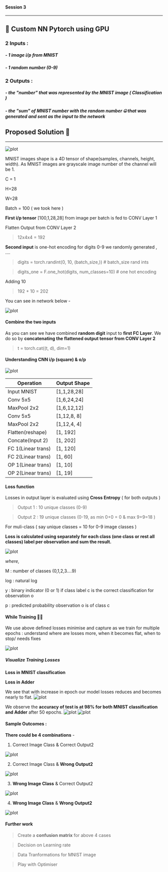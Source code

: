 #### Session 3 
***
## 🦧 Custom NN Pytorch using GPU
### 2 Inputs :
##### - 1 image i/p from MNIST
##### - 1 random number (0-9)

### 2 Outputs :
##### - the "number" that was represented by the MNIST image ( Classification )
##### - the "sum" of MNIST number with the random number 🤐 that was generated and sent as the input to the network

## Proposed Solution 🙌
***

![plot](./images/network.JPG)

MNIST images shape is a 4D tensor of shape(samples, channels, height, width). As MNIST images are grayscale image number of the channel will be 1.

C = 1

H=28

W=28

Batch = 100 ( we took here )


**First i/p tensor** [100,1,28,28] from image per batch is fed to CONV Layer 1 


Flatten Output from CONV Layer 2
> 12x4x4 = 192

**Second input** is one-hot encoding for digits 0-9 
we randomly generated , ....

>   digits = torch.randint(0, 10, (batch_size,)) # batch_size rand ints

>   digits_one = F.one_hot(digits, num_classes=10) # one hot encoding

Adding 10 
> 192 + 10 = 202

You can see in network below -

![plot](./images/params.JPG)

#### Combine the two inputs

As you can see we have combined **random digit** input to **first FC Layer**. We do so by **concatenating 
the flattened output tensor from CONV Layer 2**

> t = torch.cat((t, d), dim=1)

#### Understanding CNN i/p (square) & o/p 

![plot](./images/ip_op.JPG)

| Operation	    	| 	Output Shape  |
| ------------- 	| 	------------- |
| Input MNIST   	| 	[1,1,28,28]   |
| Conv 5x5		  	| 	[1,6,24,24]   |
| MaxPool 2x2	 	| 	[1,6,12,12]   |
| Conv 5x5		  	| 	[1,12,8, 8]	  |
| MaxPool 2x2	 	| 	[1,12,4, 4]   |
| Flatten(reshape) 	| 	[1, 192]	  |
| Concate(Input 2) 	| 	[1, 202]	  |
| FC 1(Linear trans)| 	[1, 120]	  |
| FC 2(Linear trans)| 	[1, 60] 	  |
| OP 1(Linear trans)| 	[1, 10] 	  |
| OP 2(Linear trans)| 	[1, 19] 	  |



#### Loss function
Losses in output layer is evaluated using **Cross Entropy** ( for both outputs )

> Output 1 : 10 unique classes (0-9)

> Output 2 : 19 unique classes (0-19, as min 0+0 = 0 & max 9+9=18 )

For muli-class ( say unique classes = 10 for 0-9 image classes )

**Loss is calculated using separately for each class (one class or rest all classes) label per observation and sum the result.**

![plot](./images/lossfunction.JPG)

*where,*

M : number of classes (0,1,2,3....9)

log : natural log

y : binary indicator (0 or 1) if class label c is the correct classification for observation o

p : predicted probability observation o is of class c

#### While Training 🤹‍♂️
We use above defined losses minimise and capture as we train for multiple epochs : understand where are losses more, when it becomes flat, when to stop/ needs fixes

![plot](./images/logs_epoch.JPG)


##### Visualize Training Losses
**Loss in MNIST classification**

**Loss in Adder**


We see that with increase in epoch our model losses reduces and becomes nearly to flat.
![plot](./images/TrainLoss.JPG)

We observe the **accuracy of test is at 98% for both MNIST classification and Adder** after 50 epochs.
![plot](./images/logAccuracy.JPG)
![plot](./images/finalAccuracy.JPG)

#### Sample Outcomes :

**There could be 4 combinations** -

1. Correct Image Class & Correct Output2

![plot](./images/sample_op1.png)

2. Correct Image Class & **Wrong Output2**

![plot](./images/sample_op2.png)

3. **Wrong Image Class** & Correct Output2

![plot](./images/sample_op3.png)

4. **Wrong Image Class** & **Wrong Output2**

![plot](./images/sample_op4.png)

#### Further work

> Create a **confusion matrix** for above 4 cases

> Decision on Learning rate

> Data Tranformations for MNIST image

> Play with Optimiser 
